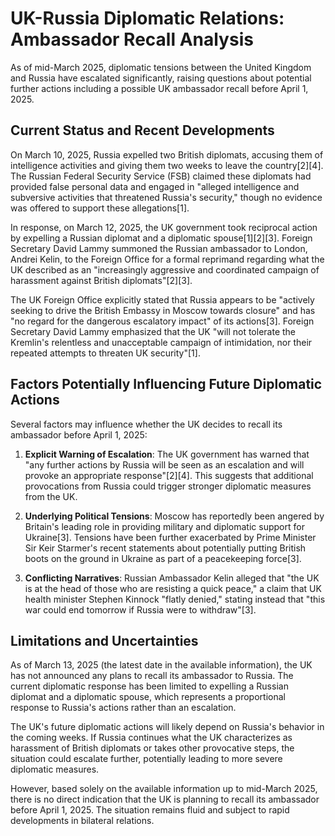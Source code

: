 # UK-Russia Diplomatic Relations: Ambassador Recall Analysis

As of mid-March 2025, diplomatic tensions between the United Kingdom and Russia have escalated significantly, raising questions about potential further actions including a possible UK ambassador recall before April 1, 2025.

## Current Status and Recent Developments

On March 10, 2025, Russia expelled two British diplomats, accusing them of intelligence activities and giving them two weeks to leave the country[2][4]. The Russian Federal Security Service (FSB) claimed these diplomats had provided false personal data and engaged in "alleged intelligence and subversive activities that threatened Russia's security," though no evidence was offered to support these allegations[1].

In response, on March 12, 2025, the UK government took reciprocal action by expelling a Russian diplomat and a diplomatic spouse[1][2][3]. Foreign Secretary David Lammy summoned the Russian ambassador to London, Andrei Kelin, to the Foreign Office for a formal reprimand regarding what the UK described as an "increasingly aggressive and coordinated campaign of harassment against British diplomats"[2][3].

The UK Foreign Office explicitly stated that Russia appears to be "actively seeking to drive the British Embassy in Moscow towards closure" and has "no regard for the dangerous escalatory impact" of its actions[3]. Foreign Secretary David Lammy emphasized that the UK "will not tolerate the Kremlin's relentless and unacceptable campaign of intimidation, nor their repeated attempts to threaten UK security"[1].

## Factors Potentially Influencing Future Diplomatic Actions

Several factors may influence whether the UK decides to recall its ambassador before April 1, 2025:

1. **Explicit Warning of Escalation**: The UK government has warned that "any further actions by Russia will be seen as an escalation and will provoke an appropriate response"[2][4]. This suggests that additional provocations from Russia could trigger stronger diplomatic measures from the UK.

2. **Underlying Political Tensions**: Moscow has reportedly been angered by Britain's leading role in providing military and diplomatic support for Ukraine[3]. Tensions have been further exacerbated by Prime Minister Sir Keir Starmer's recent statements about potentially putting British boots on the ground in Ukraine as part of a peacekeeping force[3].

3. **Conflicting Narratives**: Russian Ambassador Kelin alleged that "the UK is at the head of those who are resisting a quick peace," a claim that UK health minister Stephen Kinnock "flatly denied," stating instead that "this war could end tomorrow if Russia were to withdraw"[3].

## Limitations and Uncertainties

As of March 13, 2025 (the latest date in the available information), the UK has not announced any plans to recall its ambassador to Russia. The current diplomatic response has been limited to expelling a Russian diplomat and a diplomatic spouse, which represents a proportional response to Russia's actions rather than an escalation.

The UK's future diplomatic actions will likely depend on Russia's behavior in the coming weeks. If Russia continues what the UK characterizes as harassment of British diplomats or takes other provocative steps, the situation could escalate further, potentially leading to more severe diplomatic measures.

However, based solely on the available information up to mid-March 2025, there is no direct indication that the UK is planning to recall its ambassador before April 1, 2025. The situation remains fluid and subject to rapid developments in bilateral relations.